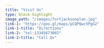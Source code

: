 ```yaml
---
title: "Visit Us"
type: block-highlight
image_path: "/images/fortjacksonplan.jpg"
link-1: "https://goo.gl/maps/pCQPQwc5PgG2"
link-1-title: "Directions"
link-2: "tel:13345673002"
link-2-title: "Call Us"
---
```

